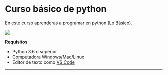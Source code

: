 # Curso básico de python

En este curso aprenderas a programar en python (Lo Básico).

![]([imagenes\pythonlogo.png](https://github.com/OrlandoM117/Curso-Basico-de-Python/blob/master/imagenes/pythonlogo.png?raw=true))

**Requisitos**
- Python 3.6 o superior
- Computadora Windows/Mac/Linux 
- Editor de texto como [VS Code](https://code.visualstudio.com/)


---------------------------
